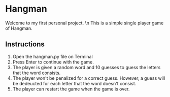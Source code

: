 # Hangman 
Welcome to my first personal project. \n
This is a simple single player game of Hangman.

## Instructions
1. Open the hangman.py file on Terminal
2. Press Enter to continue with the game.
3. The player is given a random word and 10 guesses to guess the letters that the word consists.
4. The player won't be penalized for a correct guess. However, a guess will be dedeucted for each letter that the word doesn't consist.
5. The player can restart the game when the game is over.
